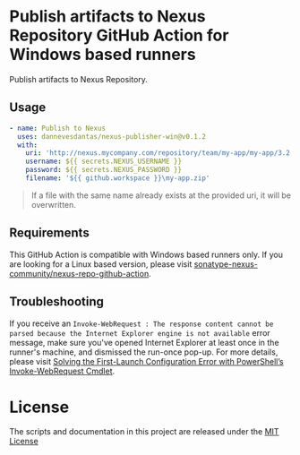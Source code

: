# Publish artifacts to Nexus Repository GitHub Action for Windows based runners
Publish artifacts to Nexus Repository.

## Usage

```yml
- name: Publish to Nexus
  uses: dannevesdantas/nexus-publisher-win@v0.1.2
  with:
    uri: 'http://nexus.mycompany.com/repository/team/my-app/my-app/3.2.0/my-app-3.2.0.zip'
    username: ${{ secrets.NEXUS_USERNAME }}
    password: ${{ secrets.NEXUS_PASSWORD }}
    filename: '${{ github.workspace }}\my-app.zip'
```

> If a file with the same name already exists at the provided uri, it will be overwritten.

## Requirements
This GitHub Action is compatible with Windows based runners only. If you are looking for a Linux based version, please visit [sonatype-nexus-community/nexus-repo-github-action](https://github.com/sonatype-nexus-community/nexus-repo-github-action).

## Troubleshooting
If you receive an `Invoke-WebRequest : The response content cannot be parsed because the Internet Explorer engine is not available` error message, make sure you've opened Internet Explorer at least once in the runner's machine, and dismissed the run-once pop-up. For more details, please visit [Solving the First-Launch Configuration Error with PowerShell’s Invoke-WebRequest Cmdlet](https://wahlnetwork.com/2015/11/17/solving-the-first-launch-configuration-error-with-powershells-invoke-webrequest-cmdlet/).

# License

The scripts and documentation in this project are released under the [MIT License](LICENSE)
